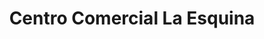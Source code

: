 ---
title: "Centro Comercial La Esquina"
url: /bogota/centro-comercial-la-esquina/
shop: Einkaufszentrum
---